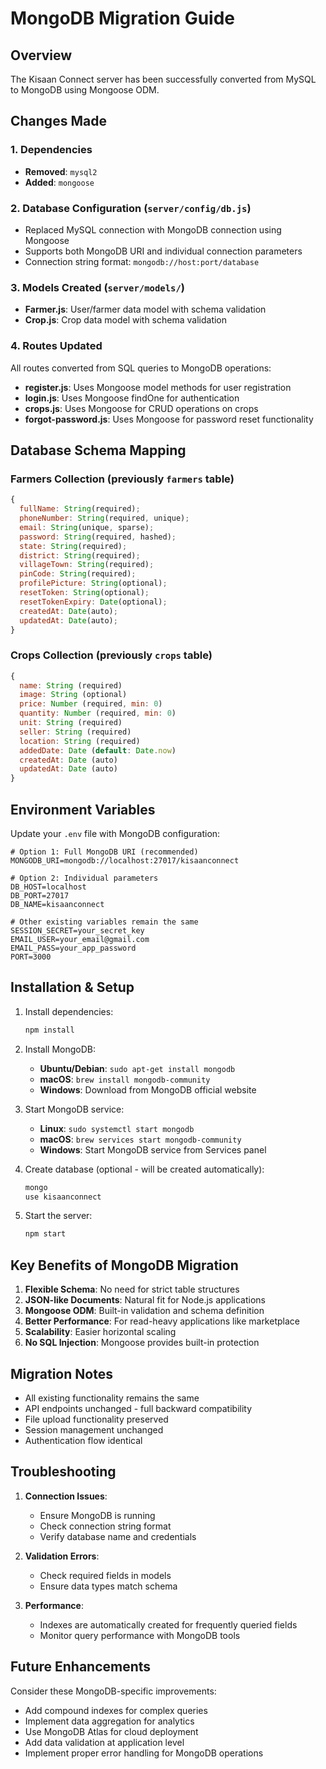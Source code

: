 # MongoDB Migration Guide

## Overview

The Kisaan Connect server has been successfully converted from MySQL to MongoDB using Mongoose ODM.

## Changes Made

### 1. Dependencies

- **Removed**: `mysql2`
- **Added**: `mongoose`

### 2. Database Configuration (`server/config/db.js`)

- Replaced MySQL connection with MongoDB connection using Mongoose
- Supports both MongoDB URI and individual connection parameters
- Connection string format: `mongodb://host:port/database`

### 3. Models Created (`server/models/`)

- **Farmer.js**: User/farmer data model with schema validation
- **Crop.js**: Crop data model with schema validation

### 4. Routes Updated

All routes converted from SQL queries to MongoDB operations:

- **register.js**: Uses Mongoose model methods for user registration
- **login.js**: Uses Mongoose findOne for authentication
- **crops.js**: Uses Mongoose for CRUD operations on crops
- **forgot-password.js**: Uses Mongoose for password reset functionality

## Database Schema Mapping

### Farmers Collection (previously `farmers` table)

```javascript
{
  fullName: String(required);
  phoneNumber: String(required, unique);
  email: String(unique, sparse);
  password: String(required, hashed);
  state: String(required);
  district: String(required);
  villageTown: String(required);
  pinCode: String(required);
  profilePicture: String(optional);
  resetToken: String(optional);
  resetTokenExpiry: Date(optional);
  createdAt: Date(auto);
  updatedAt: Date(auto);
}
```

### Crops Collection (previously `crops` table)

```javascript
{
  name: String (required)
  image: String (optional)
  price: Number (required, min: 0)
  quantity: Number (required, min: 0)
  unit: String (required)
  seller: String (required)
  location: String (required)
  addedDate: Date (default: Date.now)
  createdAt: Date (auto)
  updatedAt: Date (auto)
}
```

## Environment Variables

Update your `.env` file with MongoDB configuration:

```env
# Option 1: Full MongoDB URI (recommended)
MONGODB_URI=mongodb://localhost:27017/kisaanconnect

# Option 2: Individual parameters
DB_HOST=localhost
DB_PORT=27017
DB_NAME=kisaanconnect

# Other existing variables remain the same
SESSION_SECRET=your_secret_key
EMAIL_USER=your_email@gmail.com
EMAIL_PASS=your_app_password
PORT=3000
```

## Installation & Setup

1. Install dependencies:

   ```bash
   npm install
   ```

2. Install MongoDB:

   - **Ubuntu/Debian**: `sudo apt-get install mongodb`
   - **macOS**: `brew install mongodb-community`
   - **Windows**: Download from MongoDB official website

3. Start MongoDB service:

   - **Linux**: `sudo systemctl start mongodb`
   - **macOS**: `brew services start mongodb-community`
   - **Windows**: Start MongoDB service from Services panel

4. Create database (optional - will be created automatically):

   ```bash
   mongo
   use kisaanconnect
   ```

5. Start the server:
   ```bash
   npm start
   ```

## Key Benefits of MongoDB Migration

1. **Flexible Schema**: No need for strict table structures
2. **JSON-like Documents**: Natural fit for Node.js applications
3. **Mongoose ODM**: Built-in validation and schema definition
4. **Better Performance**: For read-heavy applications like marketplace
5. **Scalability**: Easier horizontal scaling
6. **No SQL Injection**: Mongoose provides built-in protection

## Migration Notes

- All existing functionality remains the same
- API endpoints unchanged - full backward compatibility
- File upload functionality preserved
- Session management unchanged
- Authentication flow identical

## Troubleshooting

1. **Connection Issues**:

   - Ensure MongoDB is running
   - Check connection string format
   - Verify database name and credentials

2. **Validation Errors**:

   - Check required fields in models
   - Ensure data types match schema

3. **Performance**:
   - Indexes are automatically created for frequently queried fields
   - Monitor query performance with MongoDB tools

## Future Enhancements

Consider these MongoDB-specific improvements:

- Add compound indexes for complex queries
- Implement data aggregation for analytics
- Use MongoDB Atlas for cloud deployment
- Add data validation at application level
- Implement proper error handling for MongoDB operations
